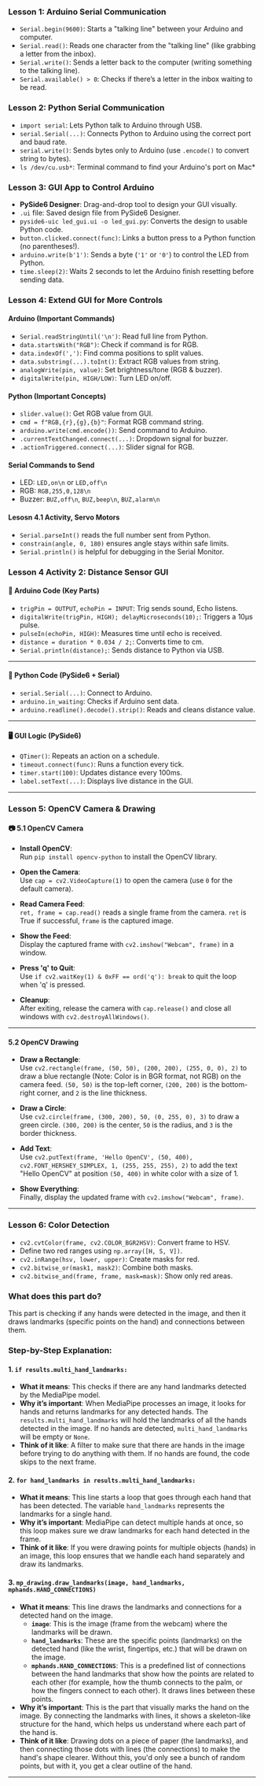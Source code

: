 ### Lesson 1: Arduino Serial Communication

- `Serial.begin(9600)`: Starts a "talking line" between your Arduino and computer.
- `Serial.read()`: Reads one character from the "talking line" (like grabbing a letter from the inbox).
- `Serial.write()`: Sends a letter back to the computer (writing something to the talking line).
- `Serial.available() > 0`: Checks if there’s a letter in the inbox waiting to be read.

### Lesson 2: Python Serial Communication

- `import serial`: Lets Python talk to Arduino through USB.  
- `serial.Serial(...)`: Connects Python to Arduino using the correct port and baud rate.  
- `serial.write()`: Sends bytes only to Arduino (use `.encode()` to convert string to bytes).  
- `ls /dev/cu.usb*`: Terminal command to find your Arduino's port on Mac*

### Lesson 3: GUI App to Control Arduino

- **PySide6 Designer**: Drag-and-drop tool to design your GUI visually.  
- `.ui` file: Saved design file from PySide6 Designer.  
- `pyside6-uic led_gui.ui -o led_gui.py`: Converts the design to usable Python code.  
- `button.clicked.connect(func)`: Links a button press to a Python function (no parentheses!).  
- `arduino.write(b'1')`: Sends a byte (`'1'` or `'0'`) to control the LED from Python.  
- `time.sleep(2)`: Waits 2 seconds to let the Arduino finish resetting before sending data.

### **Lesson 4: Extend GUI for More Controls**

####  Arduino (Important Commands)
- `Serial.readStringUntil('\n')`: Read full line from Python.
- `data.startsWith("RGB")`: Check if command is for RGB.
- `data.indexOf(',')`: Find comma positions to split values.
- `data.substring(...).toInt()`: Extract RGB values from string.
- `analogWrite(pin, value)`: Set brightness/tone (RGB & buzzer).
- `digitalWrite(pin, HIGH/LOW)`: Turn LED on/off.

####  Python (Important Concepts)
- `slider.value()`: Get RGB value from GUI.
- `cmd = f"RGB,{r},{g},{b}"`: Format RGB command string.
- `arduino.write(cmd.encode())`: Send command to Arduino.
- `.currentTextChanged.connect(...)`: Dropdown signal for buzzer.
- `.actionTriggered.connect(...)`: Slider signal for RGB.

####  Serial Commands to Send
- LED: `LED,on\n` or `LED,off\n`
- RGB: `RGB,255,0,128\n`
- Buzzer: `BUZ,off\n`, `BUZ,beep\n`, `BUZ,alarm\n`

#### Lesosn 4.1 Activity, Servo Motors
- `Serial.parseInt()` reads the full number sent from Python.
- `constrain(angle, 0, 180)` ensures angle stays within safe limits.
- `Serial.println()` is helpful for debugging in the Serial Monitor.


### **Lesson 4 Activity 2: Distance Sensor GUI**

#### 🔧 Arduino Code (Key Parts)

- `trigPin = OUTPUT`, `echoPin = INPUT`: Trig sends sound, Echo listens.  
- `digitalWrite(trigPin, HIGH); delayMicroseconds(10);`: Triggers a 10μs pulse.  
- `pulseIn(echoPin, HIGH)`: Measures time until echo is received.  
- `distance = duration * 0.034 / 2;`: Converts time to cm.  
- `Serial.println(distance);`: Sends distance to Python via USB.

---

#### 🐍 Python Code (PySide6 + Serial)

- `serial.Serial(...)`: Connect to Arduino.  
- `arduino.in_waiting`: Checks if Arduino sent data.  
- `arduino.readline().decode().strip()`: Reads and cleans distance value.

---

#### 🖥 GUI Logic (PySide6)

- `QTimer()`: Repeats an action on a schedule.  
- `timeout.connect(func)`: Runs a function every tick.  
- `timer.start(100)`: Updates distance every 100ms.  
- `label.setText(...)`: Displays live distance in the GUI.

---

### Lesson 5: OpenCV Camera & Drawing

#### 📷 5.1 OpenCV Camera

- **Install OpenCV**:  
  Run `pip install opencv-python` to install the OpenCV library.

- **Open the Camera**:  
  Use `cap = cv2.VideoCapture(1)` to open the camera (use `0` for the default camera).

- **Read Camera Feed**:  
  `ret, frame = cap.read()` reads a single frame from the camera. `ret` is True if successful, `frame` is the captured image.

- **Show the Feed**:  
  Display the captured frame with `cv2.imshow("Webcam", frame)` in a window.

- **Press 'q' to Quit**:  
  Use `if cv2.waitKey(1) & 0xFF == ord('q'): break` to quit the loop when 'q' is pressed.

- **Cleanup**:  
  After exiting, release the camera with `cap.release()` and close all windows with `cv2.destroyAllWindows()`.

---

#### 5.2 OpenCV Drawing

- **Draw a Rectangle**:  
  Use `cv2.rectangle(frame, (50, 50), (200, 200), (255, 0, 0), 2)` to draw a blue rectangle (Note: Color is in BGR format, not RGB) on the camera feed. `(50, 50)` is the top-left corner, `(200, 200)` is the bottom-right corner, and `2` is the line thickness.

- **Draw a Circle**:  
  Use `cv2.circle(frame, (300, 200), 50, (0, 255, 0), 3)` to draw a green circle. `(300, 200)` is the center, `50` is the radius, and `3` is the border thickness.

- **Add Text**:  
  Use `cv2.putText(frame, 'Hello OpenCV', (50, 400), cv2.FONT_HERSHEY_SIMPLEX, 1, (255, 255, 255), 2)` to add the text "Hello OpenCV" at position `(50, 400)` in white color with a size of 1.

- **Show Everything**:  
  Finally, display the updated frame with `cv2.imshow("Webcam", frame)`.
---

### Lesson 6: Color Detection
- `cv2.cvtColor(frame, cv2.COLOR_BGR2HSV)`: Convert frame to HSV.
- Define two red ranges using `np.array([H, S, V])`.
- `cv2.inRange(hsv, lower, upper)`: Create masks for red.
- `cv2.bitwise_or(mask1, mask2)`: Combine both masks.
- `cv2.bitwise_and(frame, frame, mask=mask)`: Show only red areas.






















### What does this part do?
This part is checking if any hands were detected in the image, and then it draws landmarks (specific points on the hand) and connections between them.

### Step-by-Step Explanation:

#### 1. **`if results.multi_hand_landmarks:`**
   - **What it means**: This checks if there are any hand landmarks detected by the MediaPipe model.
   - **Why it’s important**: When MediaPipe processes an image, it looks for hands and returns landmarks for any detected hands. The `results.multi_hand_landmarks` will hold the landmarks of all the hands detected in the image. If no hands are detected, `multi_hand_landmarks` will be empty or `None`.
   - **Think of it like**: A filter to make sure that there are hands in the image before trying to do anything with them. If no hands are found, the code skips to the next frame.

#### 2. **`for hand_landmarks in results.multi_hand_landmarks:`**
   - **What it means**: This line starts a loop that goes through each hand that has been detected. The variable `hand_landmarks` represents the landmarks for a single hand.
   - **Why it’s important**: MediaPipe can detect multiple hands at once, so this loop makes sure we draw landmarks for each hand detected in the frame.
   - **Think of it like**: If you were drawing points for multiple objects (hands) in an image, this loop ensures that we handle each hand separately and draw its landmarks.

#### 3. **`mp_drawing.draw_landmarks(image, hand_landmarks, mphands.HAND_CONNECTIONS)`**
   - **What it means**: This line draws the landmarks and connections for a detected hand on the image.
     - **`image`**: This is the image (frame from the webcam) where the landmarks will be drawn.
     - **`hand_landmarks`**: These are the specific points (landmarks) on the detected hand (like the wrist, fingertips, etc.) that will be drawn on the image.
     - **`mphands.HAND_CONNECTIONS`**: This is a predefined list of connections between the hand landmarks that show how the points are related to each other (for example, how the thumb connects to the palm, or how the fingers connect to each other). It draws lines between these points.
   - **Why it’s important**: This is the part that visually marks the hand on the image. By connecting the landmarks with lines, it shows a skeleton-like structure for the hand, which helps us understand where each part of the hand is.
   - **Think of it like**: Drawing dots on a piece of paper (the landmarks), and then connecting those dots with lines (the connections) to make the hand's shape clearer. Without this, you'd only see a bunch of random points, but with it, you get a clear outline of the hand.

---



  